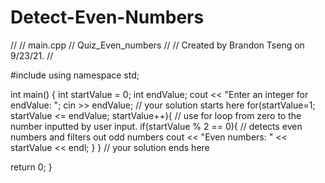 # Detect-Even-Numbers

//
//  main.cpp
//  Quiz_Even_numbers
//
//  Created by Brandon Tseng on 9/23/21.
//

#include <iostream>
using namespace std;

int main() {
  int startValue = 0;
  int endValue;
    cout << "Enter an integer for endValue: ";
    cin >> endValue;
// your solution starts here
    for(startValue=1; startValue <= endValue; startValue++){ // use for loop from zero to the number inputted by user input. 
        if(startValue % 2 == 0){ // detects even numbers and filters out odd numbers
        cout << "Even numbers: " << startValue << endl;
}
    }
// your solution ends here

return 0;
}

